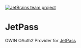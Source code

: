 [![JetBrains team project](https://jb.gg/badges/team-flat-square.svg)](https://confluence.jetbrains.com/display/ALL/JetBrains+on+GitHub)

JetPass
=======

OWIN OAuth2 Provider for [JetPass](https://sso.jetbrains.com)
